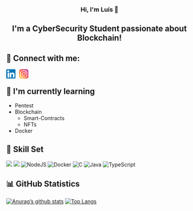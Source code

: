 <h3 align="center">
Hi, I'm <!--<a href="" target="_blank" rel="noreferrer">-->Luís<!--</a>--> 👋
</h3>

<h2 align="center">
I'm a CyberSecurity Student passionate about Blockchain!
</h2> 

## 🤝 Connect with me:
<a href="https://www.linkedin.com/in/luiscosta0"><img src="./images/linkedin.svg" alt="Luís Costa | LinkedIn" width="25px" align="left"></a><a href="https://www.instagram.com/luis_costa_21/" ><img src="./images/instagram.svg" alt="Luís Costa | Instagram" width="25px" align="left" style="margin-left: 10px;"></a> 
<br/>

## 🌱 I'm currently learning 
* Pentest
* Blockchain
  - Smart-Contracts
  - NFTs
* Docker

## 💼 Skill Set
![](https://img.shields.io/badge/react-%2320232a.svg?style=for-the-badge&logo=react&logoColor=%2361DAFB)
![](https://img.shields.io/badge/react_native-%2320232a.svg?style=for-the-badge&logo=react&logoColor=%2361DAFB)
![NodeJS](https://img.shields.io/badge/node.js-6DA55F?style=for-the-badge&logo=node.js&logoColor=white)
![Docker](https://img.shields.io/badge/docker-%230db7ed.svg?style=for-the-badge&logo=docker&logoColor=white)
![C](https://img.shields.io/badge/c-%2300599C.svg?style=for-the-badge&logo=c&logoColor=white)
![Java](https://img.shields.io/badge/java-%23ED8B00.svg?style=for-the-badge&logo=java&logoColor=white)
![TypeScript](https://img.shields.io/badge/typescript-%23007ACC.svg?style=for-the-badge&logo=typescript&logoColor=white)

## 📊 GitHub Statistics

[![Anurag’s github stats](https://github-readme-stats.vercel.app/api?username=lmpc2001&theme=react&show_icons=true&hide_border=true&count_private=true)](https://github.com/lmpc2001)
[![Top Langs](https://github-readme-stats.vercel.app/api/top-langs/?username=lmpc2001&layout=compact&theme=react&hide_border=true&count_private=true)](https://github.com/lmpc2001)
